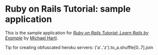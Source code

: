 # Ruby on Rails Tutorial: sample application

This is the sample application for
[*Ruby on Rails Tutorial: Learn Rails by Example*](http://railstutorial.org/)
by [Michael Hartl](http://michaelhartl.com/).

Tip for creating obfuscated heroku servers:
('a'..'z').to_a.shuffle[0..7].join